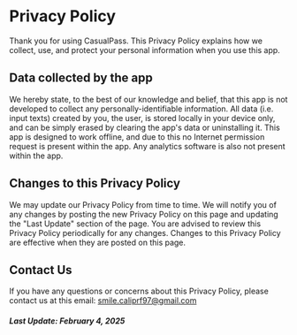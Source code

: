 # Privacy Policy

Thank you for using CasualPass. This Privacy Policy explains how we collect, use, and protect your personal information when you use this app.

## Data collected by the app

We hereby state, to the best of our knowledge and belief, that this app is not developed to collect any personally-identifiable information. All data (i.e. input texts) created by you, the user, is stored locally in your device only, and can be simply erased by clearing the app's data or uninstalling it. This app is designed to work offline, and due to this no Internet permission request is present within the app. Any analytics software is also not present within the app.

## Changes to this Privacy Policy

We may update our Privacy Policy from time to time. We will notify you of any changes by posting the new Privacy Policy on this page and updating the "Last Update" section of the page. You are advised to review this Privacy Policy periodically for any changes. Changes to this Privacy Policy are effective when they are posted on this page.

## Contact Us

If you have any questions or concerns about this Privacy Policy, please contact us at this email: smile.caliprf97@gmail.com

##### Last Update: February 4, 2025
